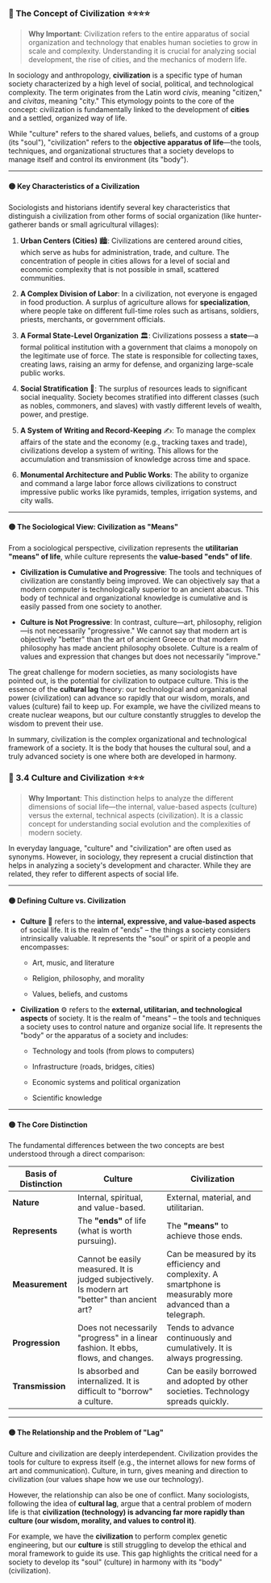 ### 📌 The Concept of Civilization ⭐⭐⭐⭐

> **Why Important**: Civilization refers to the entire apparatus of social organization and technology that enables human societies to grow in scale and complexity. Understanding it is crucial for analyzing social development, the rise of cities, and the mechanics of modern life.

In sociology and anthropology, **civilization** is a specific type of human society characterized by a high level of social, political, and technological complexity. The term originates from the Latin word _civis_, meaning "citizen," and _civitas_, meaning "city." This etymology points to the core of the concept: civilization is fundamentally linked to the development of **cities** and a settled, organized way of life.

While "culture" refers to the shared values, beliefs, and customs of a group (its "soul"), "civilization" refers to the **objective apparatus of life**—the tools, techniques, and organizational structures that a society develops to manage itself and control its environment (its "body").

---

#### 🟡 Key Characteristics of a Civilization

Sociologists and historians identify several key characteristics that distinguish a civilization from other forms of social organization (like hunter-gatherer bands or small agricultural villages):

1. **Urban Centers (Cities)** 🏙️: Civilizations are centered around cities, which serve as hubs for administration, trade, and culture. The concentration of people in cities allows for a level of social and economic complexity that is not possible in small, scattered communities.
    
2. **A Complex Division of Labor**: In a civilization, not everyone is engaged in food production. A surplus of agriculture allows for **specialization**, where people take on different full-time roles such as artisans, soldiers, priests, merchants, or government officials.
    
3. **A Formal State-Level Organization** 🏛️: Civilizations possess a **state**—a formal political institution with a government that claims a monopoly on the legitimate use of force. The state is responsible for collecting taxes, creating laws, raising an army for defense, and organizing large-scale public works.
    
4. **Social Stratification** 🔺: The surplus of resources leads to significant social inequality. Society becomes stratified into different classes (such as nobles, commoners, and slaves) with vastly different levels of wealth, power, and prestige.
    
5. **A System of Writing and Record-Keeping** ✍️: To manage the complex affairs of the state and the economy (e.g., tracking taxes and trade), civilizations develop a system of writing. This allows for the accumulation and transmission of knowledge across time and space.
    
6. **Monumental Architecture and Public Works**: The ability to organize and command a large labor force allows civilizations to construct impressive public works like pyramids, temples, irrigation systems, and city walls.
    

---

#### 🟡 The Sociological View: Civilization as "Means"

From a sociological perspective, civilization represents the **utilitarian "means" of life**, while culture represents the **value-based "ends" of life**.

- **Civilization is Cumulative and Progressive**: The tools and techniques of civilization are constantly being improved. We can objectively say that a modern computer is technologically superior to an ancient abacus. This body of technical and organizational knowledge is cumulative and is easily passed from one society to another.
    
- **Culture is Not Progressive**: In contrast, culture—art, philosophy, religion—is not necessarily "progressive." We cannot say that modern art is objectively "better" than the art of ancient Greece or that modern philosophy has made ancient philosophy obsolete. Culture is a realm of values and expression that changes but does not necessarily "improve."
    

The great challenge for modern societies, as many sociologists have pointed out, is the potential for civilization to outpace culture. This is the essence of the **cultural lag** theory: our technological and organizational power (civilization) can advance so rapidly that our wisdom, morals, and values (culture) fail to keep up. For example, we have the civilized means to create nuclear weapons, but our culture constantly struggles to develop the wisdom to prevent their use.

In summary, civilization is the complex organizational and technological framework of a society. It is the body that houses the cultural soul, and a truly advanced society is one where both are developed in harmony.

### 📌 3.4 Culture and Civilization ⭐⭐⭐

> **Why Important**: This distinction helps to analyze the different dimensions of social life—the internal, value-based aspects (culture) versus the external, technical aspects (civilization). It is a classic concept for understanding social evolution and the complexities of modern society.

In everyday language, "culture" and "civilization" are often used as synonyms. However, in sociology, they represent a crucial distinction that helps in analyzing a society's development and character. While they are related, they refer to different aspects of social life.

---

#### 🟡 Defining Culture vs. Civilization

- **Culture** 🎨 refers to the **internal, expressive, and value-based aspects** of social life. It is the realm of "ends" – the things a society considers intrinsically valuable. It represents the "soul" or spirit of a people and encompasses:
    
    - Art, music, and literature
        
    - Religion, philosophy, and morality
        
    - Values, beliefs, and customs
        
- **Civilization** ⚙️ refers to the **external, utilitarian, and technological aspects** of society. It is the realm of "means" – the tools and techniques a society uses to control nature and organize social life. It represents the "body" or the apparatus of a society and includes:
    
    - Technology and tools (from plows to computers)
        
    - Infrastructure (roads, bridges, cities)
        
    - Economic systems and political organization
        
    - Scientific knowledge
        

---

#### 🟡 The Core Distinction

The fundamental differences between the two concepts are best understood through a direct comparison:

|**Basis of Distinction**|**Culture**|**Civilization**|
|---|---|---|
|**Nature**|Internal, spiritual, and value-based.|External, material, and utilitarian.|
|**Represents**|The **"ends"** of life (what is worth pursuing).|The **"means"** to achieve those ends.|
|**Measurement**|Cannot be easily measured. It is judged subjectively. Is modern art "better" than ancient art?|Can be measured by its efficiency and complexity. A smartphone is measurably more advanced than a telegraph.|
|**Progression**|Does not necessarily "progress" in a linear fashion. It ebbs, flows, and changes.|Tends to advance continuously and cumulatively. It is always progressing.|
|**Transmission**|Is absorbed and internalized. It is difficult to "borrow" a culture.|Can be easily borrowed and adopted by other societies. Technology spreads quickly.|

---

#### 🟡 The Relationship and the Problem of "Lag"

Culture and civilization are deeply interdependent. Civilization provides the tools for culture to express itself (e.g., the internet allows for new forms of art and communication). Culture, in turn, gives meaning and direction to civilization (our values shape how we use our technology).

However, the relationship can also be one of conflict. Many sociologists, following the idea of **cultural lag**, argue that a central problem of modern life is that **civilization (technology) is advancing far more rapidly than culture (our wisdom, morality, and values to control it)**.

For example, we have the **civilization** to perform complex genetic engineering, but our **culture** is still struggling to develop the ethical and moral framework to guide its use. This gap highlights the critical need for a society to develop its "soul" (culture) in harmony with its "body" (civilization).